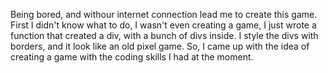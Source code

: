 Being bored, and withour internet connection lead me to create this game.
First I didn't know what to do, I wasn't even creating a game, I just wrote a function that created a div, with a bunch of divs inside. 
I style the divs with borders, and it look like an old pixel game.
So, I came up with the idea of creating a game with the coding skills I had at the moment. 
